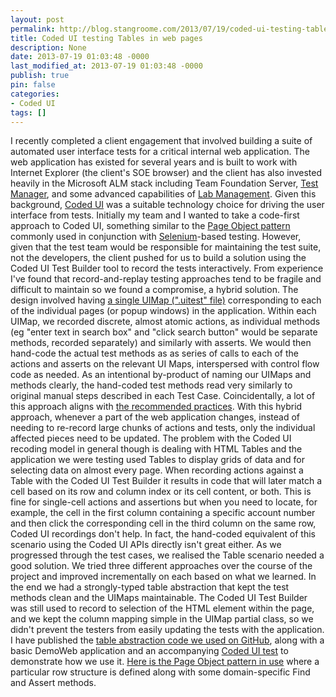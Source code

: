 ```yaml
---
layout: post
permalink: http://blog.stangroome.com/2013/07/19/coded-ui-testing-tables-in-web-pages/
title: Coded UI testing Tables in web pages
description: None
date: 2013-07-19 01:03:48 -0000
last_modified_at: 2013-07-19 01:03:48 -0000
publish: true
pin: false
categories:
- Coded UI
tags: []
---
```

I recently completed a client engagement that involved building a suite of automated user interface tests for a critical internal web application. The web application has existed for several years and is built to work with Internet Explorer (the client's SOE browser) and the client has also invested heavily in the Microsoft ALM stack including Team Foundation Server, [Test Manager](http://msdn.microsoft.com/en-us/library/vstudio/jj635157.aspx), and some advanced capabilities of [Lab Management](http://msdn.microsoft.com/en-us/library/vstudio/dd997438.aspx). Given this background, [Coded UI](http://msdn.microsoft.com/en-us/library/dd286726.aspx) was a suitable technology choice for driving the user interface from tests. Initially my team and I wanted to take a code-first approach to Coded UI, something similar to the [Page Object pattern](https://code.google.com/p/selenium/wiki/PageObjects) commonly used in conjunction with [Selenium](http://seleniumhq.org)-based testing. However, given that the test team would be responsible for maintaining the test suite, not the developers, the client pushed for us to build a solution using the Coded UI Test Builder tool to record the tests interactively. From experience I've found that record-and-replay testing approaches tend to be fragile and difficult to maintain so we found a compromise, a hybrid solution. The design involved having [a single UIMap (".uitest" file)](http://msdn.microsoft.com/en-us/library/ff398062.aspx) corresponding to each of the individual pages (or popup windows) in the application. Within each UIMap, we recorded discrete, almost atomic actions, as individual methods (eg "enter text in search box" and "click search button" would be separate methods, recorded separately) and similarly with asserts. We would then hand-code the actual test methods as as series of calls to each of the actions and asserts on the relevant UI Maps, interspersed with control flow code as needed. As an intentional by-product of naming our UIMaps and methods clearly, the hand-coded test methods read very similarly to original manual steps described in each Test Case. Coincidentally, a lot of this approach aligns with [the recommended practices](http://msdn.microsoft.com/en-us/library/dd380782.aspx). With this hybrid approach, whenever a part of the web application changes, instead of needing to re-record large chunks of actions and tests, only the individual affected pieces need to be updated. The problem with the Coded UI recoding model in general though is dealing with HTML Tables and the application we were testing used Tables to display grids of data and for selecting data on almost every page. When recording actions against a Table with the Coded UI Test Builder it results in code that will later match a cell based on its row and column index or its cell content, or both. This is fine for single-cell actions and assertions but when you need to locate, for example, the cell in the first column containing a specific account number and then click the corresponding cell in the third column on the same row, Coded UI recordings don't help. In fact, the hand-coded equivalent of this scenario using the Coded UI APIs directly isn't great either. As we progressed through the test cases, we realised the Table scenario needed a good solution. We tried three different approaches over the course of the project and improved incrementally on each based on what we learned. In the end we had a strongly-typed table abstraction that kept the test methods clean and the UIMaps maintainable. The Coded UI Test Builder was still used to record to selection of the HTML <table> element within the page, and we kept the column mapping simple in the UIMap partial class, so we didn't prevent the testers from easily updating the tests with the application. I have published the [table abstraction code we used on GitHub](https://github.com/codeassassin/CodedUITable), along with a basic DemoWeb application and an accompanying [Coded UI test](https://github.com/codeassassin/CodedUITable/blob/master/CodedUITable/DemoWeb.CodedUITests/DemoWebTests.cs) to demonstrate how we use it. [Here is the Page Object pattern in use](https://github.com/codeassassin/CodedUITable/blob/master/CodedUITable/DemoWeb.CodedUITests/Pages/Default.cs) where a particular row structure is defined along with some domain-specific Find and Assert methods.

